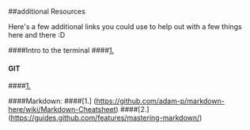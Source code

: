 ##additional Resources

Here's a few additional links you could use to help out with a few things here and there :D


####Intro to the terminal ####[1.](http://lifehacker.com/5633909/who-needs-a-mouse-learn-to-use-the-command-line-for-almost-anything)

#### GIT
####[1.](https://try.github.io/levels/1/challenges/1)

####Markdown:
####[1.] (https://github.com/adam-p/markdown-here/wiki/Markdown-Cheatsheet)
####[2.] (https://guides.github.com/features/mastering-markdown/)

